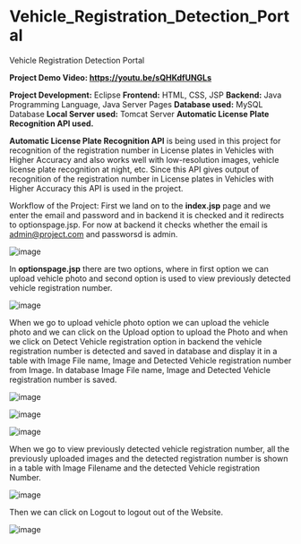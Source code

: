 # Vehicle_Registration_Detection_Portal
Vehicle Registration Detection Portal

**Project Demo Video: https://youtu.be/sQHKdfUNGLs**

**Project Development:** Eclipse
**Frontend:** HTML, CSS, JSP
**Backend:** Java Programming Language, Java Server Pages
**Database used:** MySQL Database
**Local Server used:** Tomcat Server
**Automatic License Plate Recognition API used.**

**Automatic License Plate Recognition API** is being used in this project for recognition of the registration number in License plates in Vehicles with Higher Accuracy and also works well with low-resolution images, vehicle license plate recognition at night, etc. Since this API gives output of recognition of the registration number in License plates in Vehicles with Higher Accuracy this API is used in the project. 

Workflow of the Project:
First we land on to the **index.jsp** page and we enter the email and password and in backend it is checked and it redirects to optionspage.jsp. For now at backend it checks whether the email is admin@project.com and passworsd is admin. 

![image](https://github.com/Shriram-S-Projects/Vehicle_Registration_Detection_Portal/assets/148881882/53470dbd-445c-426b-baf3-bfc82e226ec5)

In **optionspage.jsp** there are two options, where in first option we can upload vehicle photo and second option is used to view previously detected vehicle registration number. 

![image](https://github.com/Shriram-S-Projects/Vehicle_Registration_Detection_Portal/assets/148881882/64152578-de8d-43f2-85a3-95225b1d6a94)

When we go to upload vehicle photo option we can upload the vehicle photo and we can click on the Upload option to upload the Photo and when we click on Detect Vehicle registration option in backend the vehicle registration number is detected and saved in database and display it in a table with Image File name, Image and Detected Vehicle registration number from Image. In database Image File name, Image and Detected Vehicle registration number is saved. 

![image](https://github.com/Shriram-S-Projects/Vehicle_Registration_Detection_Portal/assets/148881882/aa92b145-553d-42ee-b6d3-d81b30cfbe9b)

![image](https://github.com/Shriram-S-Projects/Vehicle_Registration_Detection_Portal/assets/148881882/5534d0eb-61a5-454c-b758-39c997e3d843)

![image](https://github.com/Shriram-S-Projects/Vehicle_Registration_Detection_Portal/assets/148881882/6641f6b2-aaa5-48e0-98c6-3b24fbef670a)

When we go to view previously detected vehicle registration number, all the previously uploaded images and the detected registration number is shown in a table with Image Filename and the detected Vehicle registration Number. 

![image](https://github.com/Shriram-S-Projects/Vehicle_Registration_Detection_Portal/assets/148881882/1e075ac0-1d07-40a9-99c5-cecc733cab9e)

Then we can click on Logout to logout out of the Website. 

![image](https://github.com/Shriram-S-Projects/Vehicle_Registration_Detection_Portal/assets/148881882/a51ded41-c068-45e5-91e0-388421a794db)
